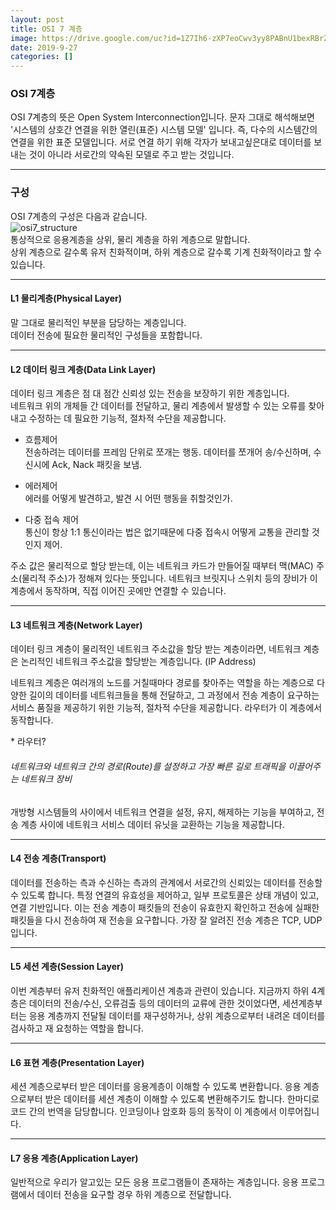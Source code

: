 ```yaml
---
layout: post
title: OSI 7 계층
image: https://drive.google.com/uc?id=1Z7Ih6-zXP7eoCwv3yy8PABnU1bexRBrZ
date: 2019-9-27
categories: []
---
```


### OSI 7계층
OSI 7계층의 뜻은 Open System Interconnection입니다. 
문자 그대로 해석해보면 '시스템의 상호간 연결을 위한 열린(표준) 시스템 모델' 입니다. 즉, 다수의 시스템간의 연결을 위한 표준 모델입니다. 
서로 연결 하기 위해 각자가 보내고싶은대로 데이터를 보내는 것이 아니라 서로간의 약속된 모델로 주고 받는 것입니다.

***

### 구성
OSI 7계층의 구성은 다음과 같습니다.
<br>
![osi7_structure](https://drive.google.com/uc?id=1Z7Ih6-zXP7eoCwv3yy8PABnU1bexRBrZ)
<br>
통상적으로 응용계층을 상위, 물리 계층을 하위 계층으로 말합니다.  
상위 계층으로 갈수록 유저 친화적이며, 하위 계층으로 갈수록 기계 친화적이라고 할 수 있습니다.

***

#### L1 물리계층(Physical Layer)
말 그대로 물리적인 부분을 담당하는 계층입니다.  
데이터 전송에 필요한 물리적인 구성들을 포함합니다.

***

#### L2 데이터 링크 계층(Data Link Layer) 
데이터 링크 계층은 점 대 점간 신뢰성 있는 전송을 보장하기 위한 계층입니다.  
네트워크 위의 개체들 간 데이터를 전달하고, 물리 계층에서 발생할 수 있는 오류를 찾아내고 수정하는 데 
필요한 기능적, 절차적 수단을 제공합니다.
  
* 흐름제어  
전송하려는 데이터를 프레임 단위로 쪼개는 행동. 데이터를 쪼개어 송/수신하며, 
수신시에 Ack, Nack 패킷을 보냄.
  
* 에러제어  
에러를 어떻게 발견하고, 발견 시 어떤 행동을 취할것인가.
  
* 다중 접속 제어  
통신이 항상 1:1 통신이라는 법은 없기때문에 다중 접속시 어떻게 교통을 관리할 것인지 제어.
  
주소 값은 물리적으로 할당 받는데, 이는 네트워크 카드가
만들어질 때부터 <span class="emphasis">맥(MAC) 주소(물리적 주소)</span>가 정해져 있다는 뜻입니다.
네트워크 브릿지나 <span class="emphasis">스위치</span> 등의 장비가 
이 계층에서 동작하며, 직접 이어진 곳에만 연결할 수 있습니다.

***

#### L3 네트워크 계층(Network Layer)
데이터 링크 계층이 물리적인 네트워크 주소값을 할당 받는 계층이라면, 
네트워크 계층은 논리적인 네트워크 주소값을 할당받는 계층입니다. <span class="emphasis">(IP Address)</span>
  
네트워크 계층은 여러개의 노드를 거칠때마다 경로를 찾아주는 역할을 하는 계층으로 다양한 길이의 
데이터를 네트워크들을 통해 전달하고, 그 과정에서 전송 계층이 요구하는 서비스 품질을 제공하기 위한 
기능적, 절차적 수단을 제공합니다. 라우터가 이 계층에서 동작합니다. 
  
<span class="emphasis-org">* 라우터?</span>  
###### 네트워크와 네트워크 간의 경로(Route)를 설정하고 가장 빠른 길로 트래픽을 이끌어주는 네트워크 장비
  
개방형 시스템들의 사이에서 네트워크 연결을 설정, 유지, 해제하는 기능을 부여하고, 전송 계층 사이에 
네트워크 서비스 데이터 유닛을 교환하는 기능을 제공합니다.

***

#### L4 전송 계층(Transport)
데이터를 전송하는 측과 수신하는 측과의 관계에서 서로간의 신뢰있는 데이터를 전송할 수 있도록 합니다. 
특정 연결의 유효성을 제어하고, 일부 프로토콜은 상태 개념이 있고, 연결 기반입니다. 이는 전송 계층이 
패킷들의 전송이 유효한지 확인하고 전송에 실패한 패킷들을 다시 전송하여 재 전송을 요구합니다. 
가장 잘 알려진 전송 계층은 <span class="emphasis">TCP, UDP</span>입니다. 

***

#### L5 세션 계층(Session Layer)
이번 계층부터 유저 친화적인 애플리케이션 계층과 관련이 있습니다. 
지금까지 하위 4계층은 데이터의 전송/수신, 오류검출 등의 데이터의 교류에 관한 것이었다면, 
세션계층부터는 응용 계층까지 전달될 데이터를 재구성하거나, 상위 계층으로부터 내려온 데이터를 
검사하고 재 요청하는 역할을 합니다. 

***

#### L6 표현 계층(Presentation Layer)
세션 계층으로부터 받은 데이터를 응용계층이 이해할 수 있도록 변환합니다. 
응용 계층으로부터 받은 데이터를 세션 계층이 이해할 수 있도록 변환해주기도 합니다. 
한마디로 코드 간의 번역을 담당합니다. 인코딩이나 암호화 등의 동작이 이 계층에서 이루어집니다. 

***

#### L7 응용 계층(Application Layer)
일반적으로 우리가 알고있는 모든 응용 프로그램들이 존재하는 계층입니다. 
응용 프로그램에서 데이터 전송을 요구할 경우 하위 계층으로 전달합니다.